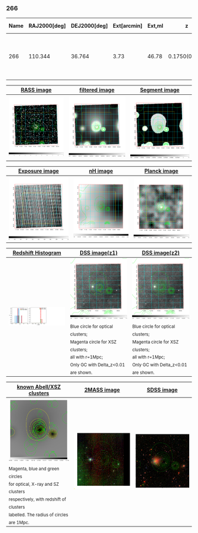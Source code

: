 <div STYLE="page-break-after: always;"></div>

### 266

|Name|RAJ2000[deg]|DEJ2000[deg] |Ext[arcmin]| Ext,ml | z | z_src| C|GC(XSZ,Delta_z<0.01)| GC(OPT,Delta_z<0.01)|GC| R_sig[arcmin] | R500[arcmin] | R500[Mpc]| CRsig[c/s] | CR500[c/s] |L500[1E44 erg/s]|F500[1E-12 erg/s/cm^2]| M500[1E14 Msun]|Tx[keV]|Cnt_sig|Beta|Rc[arcmin]|Comment|Alias|
|---|---|---|---|---|---|------|---|--------|---------|----------|---|---|---|---|---|---|---|---|---|---|---|---|---|---|
|266| 110.344| 36.764| 3.73| 46.78| 0.1750(0.000)| z_xsz| B| Tar| W| A, C, N, Tar, W| 18.775| 5.836| 1.039| 0.150(0.050)| 0.135(0.045)| 2.108(0.386)| 2.468(0.452)| 3.79(0.34)| 5.15(0.29)| 84.4| 0.686(-0.095+0.137)| 5.132(-1.366+1.649)| An SZ cluster with $z$ = 0.175 and offset = 0.28 Mpc| t176|

|[RASS image](../image/266/266_img.pdf)|[filtered image](../image/266/266_fil.pdf)|[Segment image](../image/266/266_seg.pdf)|
|-------------------|--------------------|-------------------|
| <img src="../image/266/266_img.png" width="300">  | <img src="../image/266/266_fil.png" width="300">   | <img src="../image/266/266_seg.png" width="300">  |

|[Exposure image](../image/266/266_mex.pdf)| [nH image](../image/266/266_nh.pdf)| [Planck image](../image/266/266_p.pdf)|
|-------------------|--------------------|-------------------|
|<img src="../image/266/266_mex.png" width="300">   | <img src="../image/266/266_nh.png" width="300">    | <img src="../image/266/266_p.png" width="300"> |

|[Redshift Histogram](../image/266/266_zg.pdf) | [DSS image(z1)](../image/266/266_dss_z1.pdf)      |  [DSS image(z2)](../image/266/266_dss_z2.pdf)    |
|-------------------|--------------------|-------------------|
|<img src="../image/266/266_zg.png" width="300"> |<img src="../image/266/266_dss_z1.png" width="300"> <sub><br>Blue circle for optical clusters; <br>Magenta circle for XSZ clusters; <br>all with r=1Mpc; <br>Only GC with Delta_z<0.01 are shown. </sub>| <img src="../image/266/266_dss_z2.png" width="300"><sub><br>Blue circle for optical clusters; <br>Magenta circle for XSZ clusters; <br>all with r=1Mpc; <br>Only GC with Delta_z<0.01 are shown. </sub> |

|[known Abell/XSZ clusters](../image/266/266_gc.pdf) | [2MASS image](../image/266/266_2mass.pdf)      |[SDSS image](../image/266/266_sdss.pdf)   |
|-------------------|-------------------|-------------------|
|<img src=../image/266/266_gc.png width="300"> <br><sub>Magenta, blue and green circles <br>for optical, X-ray and SZ clusters <br>respectively, with redshift of clusters <br>labelled. The radius of circles <br>are 1Mpc.</sub>|<img src="../image/266/266_2mass.png" width="300">  | <img src="../image/266/266_sdss.png" width="300">  |




